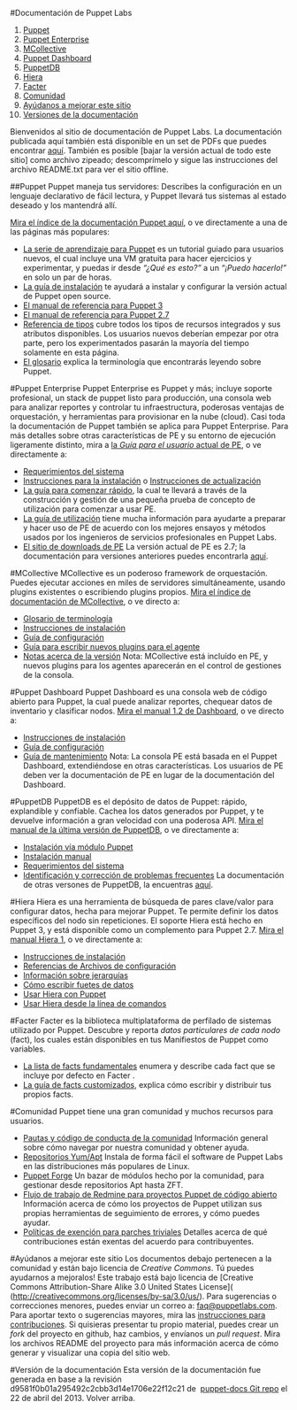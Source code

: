 #Documentación de Puppet Labs
1. [Puppet](http://docs.puppetlabs.com/#puppetpuppet)
2. [Puppet Enterprise](http://docs.puppetlabs.com/#puppet-enterprisepelatest)
3. [MCollective](http://docs.puppetlabs.com/#mcollectivemcollective)
4. [Puppet Dashboard](http://docs.puppetlabs.com/#puppet-dashboarddashboardmanual12)
5. [PuppetDB](http://docs.puppetlabs.com/#puppetdbpuppetdblatest)
6. [Hiera](http://docs.puppetlabs.com/#hierahiera1)
7. [Facter](http://docs.puppetlabs.com/#facterfacter16corefactshtml)
8. [Comunidad](http://docs.puppetlabs.com/#community)
9. [Ayúdanos a mejorar este sitio](http://docs.puppetlabs.com/#help-improve-this-site)
10. [Versiones de la documentación](http://docs.puppetlabs.com/#documentation-version)

Bienvenidos al sitio de documentación de Puppet Labs. La documentación publicada aquí también está disponible en un set de PDFs que puedes encontrar [aquí](http://info.puppetlabs.com/download-pdfs.html). También es posible [bajar la versión actual de todo este sitio] como archivo zipeado; descomprímelo y sigue las instrucciones del archivo README.txt para ver el sitio offline.

##Puppet
Puppet maneja tus servidores: Describes la configuración en un lenguaje declarativo de fácil lectura, y Puppet llevará tus sistemas al estado deseado y los mantendrá allí.

[Mira el índice de la documentación Puppet aquí](http://docs.puppetlabs.com/puppet/), o ve directamente a una de las páginas más populares:

+ [La serie de aprendizaje para Puppet](http://docs.puppetlabs.com/learning/) es un tutorial guiado para usuarios nuevos, el cual incluye una VM gratuita para  hacer ejercicios y experimentar, y puedas ir desde  *“¿Qué es esto?”* a un *“¡Puedo hacerlo!”* en solo un par de horas. 
+ [La guía de instalación](http://docs.puppetlabs.com/guides/installation.html) te ayudará a instalar y configurar la versión actual de Puppet open source.
+ [El manual de referencia para Puppet 3](http://docs.puppetlabs.com/puppet/3/reference/)
+ [El manual de referencia para Puppet 2.7](http://docs.puppetlabs.com/puppet/2.7/reference/)
+ [Referencia de tipos](http://docs.puppetlabs.com/references/latest/type.html) cubre todos los tipos de recursos integrados y sus atributos disponibles. Los usuarios nuevos deberían empezar por otra parte, pero los experimentados pasarán la mayoría del tiempo solamente en esta página.
+ [El glosario](http://docs.puppetlabs.com/references/glossary.html) explica la terminología que encontrarás leyendo sobre Puppet.

#Puppet Enterprise
Puppet Enterprise es Puppet y más; incluye soporte profesional, un stack de puppet  listo para producción, una consola web para analizar reportes y controlar tu infraestructura, poderosas ventajas de orquestación, y herramientas para provisionar en la nube (cloud).
Casi toda la documentación de Puppet también se aplica para Puppet Enterprise. Para más detalles sobre otras características de PE y su entorno de ejecución ligeramente distinto, mira a [la *Guía para el usuario* actual de PE](http://docs.puppetlabs.com/pe/latest/), o ve directamente a: 

+ [Requerimientos del sistema](http://docs.puppetlabs.com/pe/latest/install_system_requirements.html)
+ [Instrucciones para la instalación](http://docs.puppetlabs.com/pe/latest/install_basic.html) o [Instrucciones de actualización](http://docs.puppetlabs.com/pe/latest/install_upgrading.html)
+ [La guía para comenzar rápido](http://docs.puppetlabs.com/pe/latest/quick_start.html), la cual te llevará a través de la construcción y gestión de una pequeña prueba de concepto de utilización para comenzar a usar PE.
+ [La guía de utilización](http://docs.puppetlabs.com/guides/deployment_guide/dg_intro_install.html) tiene mucha información para ayudarte a preparar y hacer uso de PE de acuerdo con los mejores ensayos y métodos usados por los ingenieros de servicios profesionales en Puppet Labs.
+ [El sitio de downloads de PE](http://info.puppetlabs.com/download-pe.html) La versión actual de PE es 2.7; la documentación para versiones anteriores puedes encontrarla [aquí](http://docs.puppetlabs.com/pe/index.html).

#MCollective
MCollective es un poderoso framework de orquestación. Puedes ejecutar acciones en miles de servidores simultáneamente, usando plugins existentes o escribiendo plugins propios.
[Mira el índice de documentación de MCollective](http://docs.puppetlabs.com/mcollective/), o ve directo a:

+ [Glosario de terminología](http://docs.puppetlabs.com/mcollective/terminology.html)
+ [Instrucciones de instalación](http://docs.puppetlabs.com/mcollective/reference/basic/gettingstarted.html)
+ [Guía de configuración](http://docs.puppetlabs.com/mcollective/reference/basic/configuration.html)
+ [Guía para escribir nuevos plugins para el agente](http://docs.puppetlabs.com/mcollective/simplerpc/)
+ [Notas acerca de la versión](http://docs.puppetlabs.com/mcollective/releasenotes.html)
Nota: MCollective está incluído en PE, y nuevos plugins para los agentes aparecerán en el control de gestiones de la consola.

#Puppet Dashboard
Puppet Dashboard es una consola web de código abierto para Puppet, la cual puede analizar reportes, chequear datos de inventario y clasificar nodos. 
[Mira el manual 1.2 de Dashboard](http://docs.puppetlabs.com/dashboard/manual/1.2/), o ve directo a:

+ [Instrucciones de instalación](http://docs.puppetlabs.com/dashboard/manual/1.2/bootstrapping.html)
+ [Guía de configuración](http://docs.puppetlabs.com/dashboard/manual/1.2/configuring.html)
+ [Guía de mantenimiento](http://docs.puppetlabs.com/dashboard/manual/1.2/maintaining.html)
Nota: La consola PE está basada en el Puppet Dashboard, extendiéndose en otras características. Los usuarios de PE deben ver la documentación de PE en lugar de la documentación del Dashboard.

#PuppetDB
PuppetDB es el depósito de datos de Puppet: rápido, explandible y confiable. Cachea los datos generados por Puppet, y te devuelve información a gran velocidad con una poderosa API.
[Mira el manual de la última versión de PuppetDB](http://docs.puppetlabs.com/puppetdb/latest/), o ve directamente a:

+ [Instalación vía módulo Puppet](http://docs.puppetlabs.com/puppetdb/latest/install_via_module.html)
+ [Instalación manual](http://docs.puppetlabs.com/puppetdb/latest/install_from_packages.html)
+ [Requerimientos del sistema](http://docs.puppetlabs.com/puppetdb/latest/index.html#system-requirements)
+ [Identificación y corrección de problemas frecuentes](http://docs.puppetlabs.com/puppetdb/latest/puppetdb-faq.html)
La documentación de otras versones de PuppetDB, la encuentras [aquí](http://docs.puppetlabs.com/puppetdb/).

#Hiera
Hiera es una herramienta de búsqueda de pares clave/valor para configurar datos, hecha para mejorar Puppet. Te permite definir los datos específicos del nodo sin repeticiones. El soporte Hiera está hecho en Puppet 3, y está disponible como un complemento para Puppet 2.7.
[Mira el manual Hiera 1](http://docs.puppetlabs.com/hiera/1/), o ve directamente a:

+ [Instrucciones de instalación](http://docs.puppetlabs.com/hiera/1/installing.html)
+ [Referencias de Archivos de configuración](http://docs.puppetlabs.com/hiera/1/configuring.html)
+ [Información sobre jerarquías](http://docs.puppetlabs.com/hiera/1/hierarchy.html)
+ [Cómo escribir fuetes de datos](http://docs.puppetlabs.com/hiera/1/data_sources.html)
+ [Usar Hiera con Puppet](http://docs.puppetlabs.com/hiera/1/puppet.html)
+ [Usar Hiera desde la línea de comandos](http://docs.puppetlabs.com/hiera/1/command_line.html)

#Facter
Facter es la biblioteca multiplataforma de perfilado de sistemas utilizado por Puppet. Descubre y reporta *datos particulares de cada nodo* (fact), los cuales están disponibles en tus Manifiestos de Puppet como variables.

+ [La lista de facts fundamentales](http://docs.puppetlabs.com/facter/1.6/core_facts.html) enumera y describe cada fact que se incluye por defecto en Facter .
+ [La guía de facts customizados](http://docs.puppetlabs.com/guides/custom_facts.html), explica cómo escribir y distribuir tus propios facts.

#Comunidad
Puppet tiene una gran comunidad y muchos recursos para usuarios.

+ [Pautas y código de conducta de la comunidad](http://docs.puppetlabs.com/community/community_guidelines.html) Información general sobre cómo navegar por nuestra comunidad y obtener ayuda.
+ [Repositorios Yum/Apt](http://docs.puppetlabs.com/guides/puppetlabs_package_repositories.html) Instala de forma fácil el software de Puppet Labs en las distribuciones más populares de Linux.
+ [Puppet Forge](http://forge.puppetlabs.com/) Un bazar de módulos hecho por la comunidad, para gestionar desde repositorios Apt hasta ZFT.
+ [Flujo de trabajo de Redmine para proyectos Puppet de código abierto](http://docs.puppetlabs.com/community/puppet_projects_redmine_workflow.html) Información acerca de cómo  los proyectos de Puppet utilizan sus propias herramientas de seguimiento de errores, y cómo puedes ayudar.
+ [Políticas de exención para parches triviales](http://docs.puppetlabs.com/community/trivial_patch_exemption.html) Detalles acerca de qué contribuciones están exentas del acuerdo para contribuyentes.

#Ayúdanos a mejorar este sitio
Los documentos debajo pertenecen a la comunidad y están bajo licencia de *Creative Commons*. Tú puedes ayudarnos a mejoralos!
Este trabajo está bajo licencia de [Creative Commons Attribution-Share Alike 3.0 United States License]( (http://creativecommons.org/licenses/by-sa/3.0/us/).
Para sugerencias o correcciones menores, puedes enviar un correo a: faq@puppetlabs.com. Para aportar texto o sugerencias mayores, mira las [instrucciones para contribuciones](http://docs.puppetlabs.com/contribute.html). Si quisieras presentar tu propio material, puedes crear un *fork* del proyecto en github, haz cambios, y envíanos un *pull request*. Mira los archivos README del proyecto para más información acerca de cómo generar y visualizar una copia del sitio web.

#Versión de la documentación
Esta versión de la documentación fue generada en base a la revisión d9581f0b01a295492c2cbb3d14e1706e22f12c21 de  [puppet-docs Git repo](https://github.com/puppetlabs/puppet-docs) el 22 de abril del 2013.
Volver arriba.
